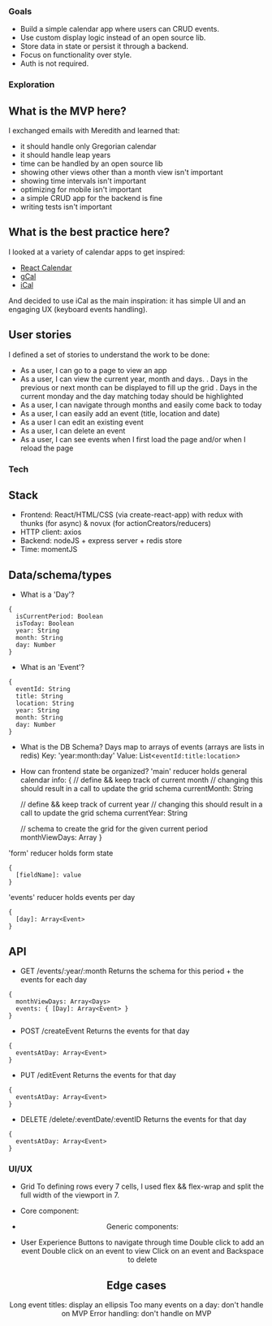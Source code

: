 ### Goals

- Build a simple calendar app where users can CRUD events.
- Use custom display logic instead of an open source lib.
- Store data in state or persist it through a backend.
- Focus on functionality over style.
- Auth is not required.

### Exploration

## What is the MVP here?

I exchanged emails with Meredith and learned that:
- it should handle only Gregorian calendar
- it should handle leap years
- time can be handled by an open source lib
- showing other views other than a month view isn't important
- showing time intervals isn't important
- optimizing for mobile isn't important
- a simple CRUD app for the backend is fine
- writing tests isn't important

## What is the best practice here?

I looked at a variety of calendar apps to get inspired:
- [React Calendar](https://www.npmjs.com/package/react-calendar)
- [gCal](https://calendar.google.com/calendar/r)
- [iCal](https://www.icloud.com/calendar)

And decided to use iCal as the main inspiration: it has simple UI and an engaging UX (keyboard events handling).

## User stories

I defined a set of stories to understand the work to be done:
- As a user, I can go to a page to view an app
- As a user, I can view the current year, month and days.
  . Days in the previous or next month can be displayed to fill up the grid
  . Days in the current monday and the day matching today should be highlighted
- As a user, I can navigate through months and easily come back to today
- As a user, I can easily add an event (title, location and date)
- As a user I can edit an existing event
- As a user, I can delete an event
- As a user, I can see events when I first load the page and/or when I reload the page

### Tech

## Stack
- Frontend: React/HTML/CSS (via create-react-app) with redux with thunks (for async) & novux (for actionCreators/reducers)
- HTTP client: axios
- Backend: nodeJS + express server + redis store
- Time: momentJS

## Data/schema/types

- What is a 'Day'?
```
{
  isCurrentPeriod: Boolean
  isToday: Boolean
  year: String
  month: String
  day: Number
}
```

- What is an 'Event'?
```
{
  eventId: String
  title: String
  location: String
  year: String
  month: String
  day: Number
}
```

- What is the DB Schema?
Days map to arrays of events (arrays are lists in redis)
Key: 'year:month:day'
Value: List<`eventId:title:location`>

- How can frontend state be organized?
'main' reducer holds general calendar info:
{
  // define && keep track of current month
  // changing this should result in a call to update the grid schema
  currentMonth: String

  // define && keep track of current year
  // changing this should result in a call to update the grid schema
  currentYear: String

  // schema to create the grid for the given current period
  monthViewDays: Array<Days>
}

'form' reducer holds form state
```
{
  [fieldName]: value
}
```

'events' reducer holds events per day
```
{
  [day]: Array<Event>
}
```

## API
- GET /events/:year/:month
Returns the schema for this period + the events for each day
```
{
  monthViewDays: Array<Days>
  events: { [Day]: Array<Event> }
}
```

- POST /createEvent
Returns the events for that day
```
{
  eventsAtDay: Array<Event>
}
```

- PUT /editEvent
Returns the events for that day
```
{
  eventsAtDay: Array<Event>
}
```

- DELETE /delete/:eventDate/:eventID
Returns the events for that day
```
{
  eventsAtDay: Array<Event>
}
```

### UI/UX
- Grid
To defining rows every 7 cells, I used flex && flex-wrap and split the full width of the viewport in 7.

- Core component:
<Calendar />
  <Header />
    <CurrentMonthYear />
    <NavActions />
  <MonthView />
    <DayNames />
    <Days />
      <AddEventModal />
      <Events />
        <EventModal />

- Generic components:
<BackspaceHandler />
<Modal />

- User Experience
Buttons to navigate through time
Double click to add an event
Double click on an event to view
Click on an event and Backspace to delete

## Edge cases
Long event titles: display an ellipsis
Too many events on a day: don't handle on MVP
Error handling: don't handle on MVP
